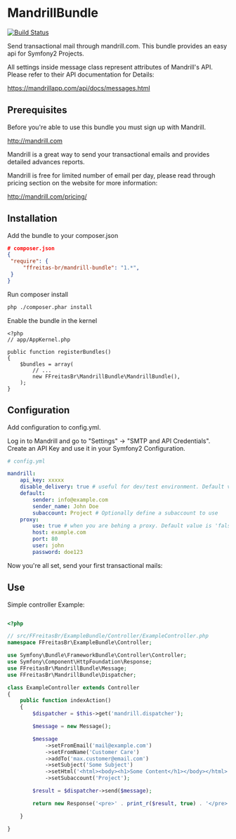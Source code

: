 MandrillBundle
=================

[![Build Status](https://travis-ci.org/ffreitas-br/MandrillBundle.svg)](https://travis-ci.org/ffreitas-br/MandrillBundle)

Send transactional mail through mandrill.com. This bundle provides an easy api for Symfony2 Projects.

All settings inside message class represent attributes of Mandrill's API. Please refer to their API documentation for Details:

https://mandrillapp.com/api/docs/messages.html

Prerequisites
-------------

Before you're able to use this bundle you must sign up with Mandrill.

http://mandrill.com

Mandrill is a great way to send your transactional emails and provides detailed advances reports.

Mandrill is free for limited number of email per day, please read through pricing section on the website for more information:

http://mandrill.com/pricing/

Installation
-----------

Add the bundle to your composer.json

```json
# composer.json
{
 "require": {
     "ffreitas-br/mandrill-bundle": "1.*",
 }
}
```

Run composer install

```sh
php ./composer.phar install
```

Enable the bundle in the kernel

    <?php
    // app/AppKernel.php

    public function registerBundles()
    {
        $bundles = array(
            // ...
            new FFreitasBr\MandrillBundle\MandrillBundle(),
        );
    }

Configuration
-------------

Add configuration to config.yml.

Log in to Mandrill and go to "Settings" -> "SMTP and API Credentials". Create an API Key and use it in your Symfony2 Configuration.

```yaml
# config.yml

mandrill:
    api_key: xxxxx
    disable_delivery: true # useful for dev/test environment. Default value is 'false'
    default:
        sender: info@example.com
        sender_name: John Doe
        subaccount: Project # Optionally define a subaccount to use
    proxy:
        use: true # when you are behing a proxy. Default value is 'false'
        host: example.com
        port: 80
        user: john
        password: doe123
```

Now you're all set, send your first transactional mails:

Use
---

Simple controller Example:

```php

<?php

// src/FFreitasBr/ExampleBundle/Controller/ExampleController.php
namespace FFreitasBr\ExampleBundle\Controller;

use Symfony\Bundle\FrameworkBundle\Controller\Controller;
use Symfony\Component\HttpFoundation\Response;
use FFreitasBr\MandrillBundle\Message;
use FFreitasBr\MandrillBundle\Dispatcher;

class ExampleController extends Controller
{
    public function indexAction()
    {
        $dispatcher = $this->get('mandrill.dispatcher');

        $message = new Message();

        $message
            ->setFromEmail('mail@example.com')
            ->setFromName('Customer Care')
            ->addTo('max.customer@email.com')
            ->setSubject('Some Subject')
            ->setHtml('<html><body><h1>Some Content</h1></body></html>')
            ->setSubaccount('Project');

        $result = $dispatcher->send($message);

        return new Response('<pre>' . print_r($result, true) . '</pre>');

    }

}

```
